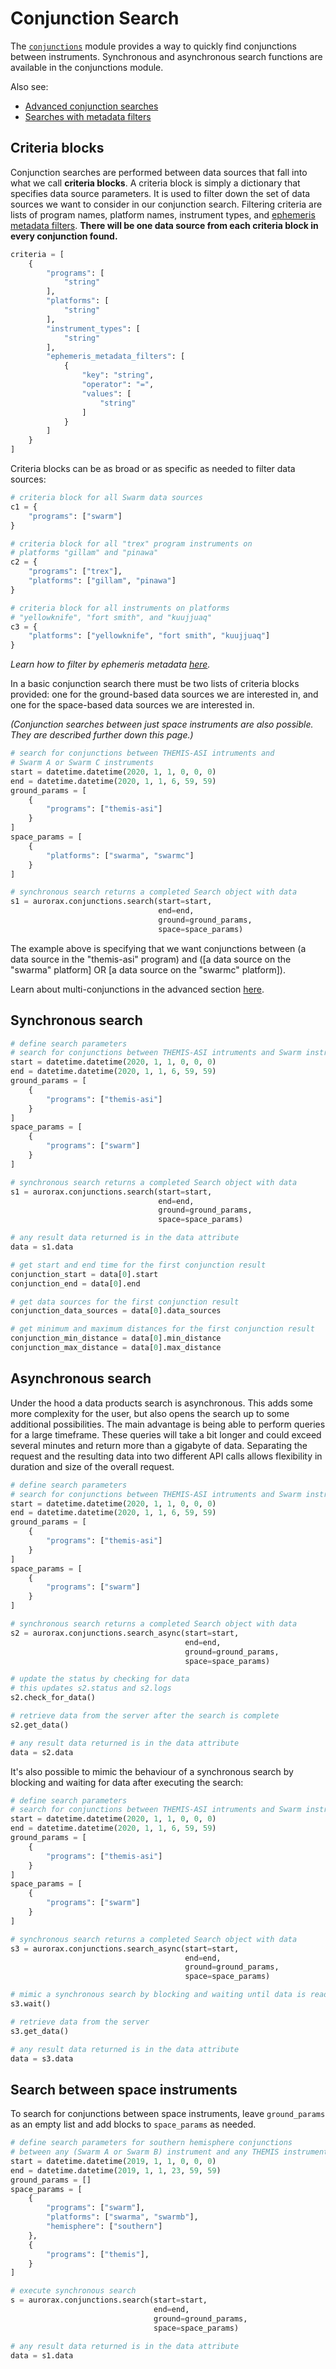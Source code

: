 # Conjunction Search
The [`conjunctions`](/python_libraries/pyaurorax/api_reference/aurorax/conjunctions.html) module provides a way to quickly find conjunctions between instruments. Synchronous and asynchronous search functions are available in the conjunctions module.

Also see:

* [Advanced conjunction searches](/python_libraries/pyaurorax/advanced_usage/advanced_conjunctions/)
* [Searches with metadata filters](/python_libraries/pyaurorax/advanced_usage/searches_with_metadata_filters/)

## Criteria blocks
Conjunction searches are performed between data sources that fall into what we call **criteria blocks**. A criteria block is simply a dictionary that specifies data source parameters. It is used to filter down the set of data sources we want to consider in our conjunction search. Filtering criteria are lists of program names, platform names, instrument types, and [ephemeris metadata filters](/python_libraries/pyaurorax/advanced_usage/searches_with_metadata_filters/). **There will be one data source from each criteria block in every conjunction found.**

```python
criteria = [
    {
        "programs": [
            "string"
        ],
        "platforms": [
            "string"
        ],
        "instrument_types": [
            "string"
        ],
        "ephemeris_metadata_filters": [
            {
                "key": "string",
                "operator": "=",
                "values": [
                    "string"
                ]
            }
        ]
    }
]
```

Criteria blocks can be as broad or as specific as needed to filter data sources:
```python
# criteria block for all Swarm data sources
c1 = {
    "programs": ["swarm"]
}

# criteria block for all "trex" program instruments on 
# platforms "gillam" and "pinawa"
c2 = {
    "programs": ["trex"],
    "platforms": ["gillam", "pinawa"]
}

# criteria block for all instruments on platforms 
# "yellowknife", "fort smith", and "kuujjuaq"
c3 = {
    "platforms": ["yellowknife", "fort smith", "kuujjuaq"]
}
```

*Learn how to filter by ephemeris metadata [here](/python_libraries/pyaurorax/advanced_usage/searches_with_metadata_filters/).*

In a basic conjunction search there must be two lists of criteria blocks provided: one for the ground-based data sources we are interested in, and one for the space-based data sources we are interested in.

*(Conjunction searches between just space instruments are also possible. They are described further down this page.)*

```python hl_lines="5-14"
# search for conjunctions between THEMIS-ASI intruments and 
# Swarm A or Swarm C instruments
start = datetime.datetime(2020, 1, 1, 0, 0, 0)
end = datetime.datetime(2020, 1, 1, 6, 59, 59)
ground_params = [
    {
        "programs": ["themis-asi"]
    }
]
space_params = [
    {
        "platforms": ["swarma", "swarmc"]
    }
]

# synchronous search returns a completed Search object with data
s1 = aurorax.conjunctions.search(start=start,
                                 end=end,
                                 ground=ground_params,
                                 space=space_params)

```

The example above is specifying that we want conjunctions between (a data source in the "themis-asi" program) and ([a data source on the "swarma" platform] OR [a data source on the "swarmc" platform]).

Learn about multi-conjunctions in the advanced section [here](/python_libraries/pyaurorax/advanced_usage/advanced_conjunctions/).

## Synchronous search
```python
# define search parameters
# search for conjunctions between THEMIS-ASI intruments and Swarm instruments
start = datetime.datetime(2020, 1, 1, 0, 0, 0)
end = datetime.datetime(2020, 1, 1, 6, 59, 59)
ground_params = [
    {
        "programs": ["themis-asi"]
    }
]
space_params = [
    {
        "programs": ["swarm"]
    }
]

# synchronous search returns a completed Search object with data
s1 = aurorax.conjunctions.search(start=start,
                                 end=end,
                                 ground=ground_params,
                                 space=space_params)

# any result data returned is in the data attribute
data = s1.data

# get start and end time for the first conjunction result
conjunction_start = data[0].start
conjunction_end = data[0].end

# get data sources for the first conjunction result
conjunction_data_sources = data[0].data_sources

# get minimum and maximum distances for the first conjunction result
conjunction_min_distance = data[0].min_distance
conjunction_max_distance = data[0].max_distance
```


## Asynchronous search
Under the hood a data products search is asynchronous. This adds some more complexity for the user, but also opens the search up to some additional possibilities. The main advantage is being able to perform queries for a large timeframe. These queries will take a bit longer and could exceed several minutes and return more than a gigabyte of data. Separating the request and the resulting data into two different API calls allows flexibility in duration and size of the overall request.

```python
# define search parameters
# search for conjunctions between THEMIS-ASI intruments and Swarm instruments
start = datetime.datetime(2020, 1, 1, 0, 0, 0)
end = datetime.datetime(2020, 1, 1, 6, 59, 59)
ground_params = [
    {
        "programs": ["themis-asi"]
    }
]
space_params = [
    {
        "programs": ["swarm"]
    }
]

# synchronous search returns a completed Search object with data
s2 = aurorax.conjunctions.search_async(start=start,
                                       end=end,
                                       ground=ground_params,
                                       space=space_params)

# update the status by checking for data
# this updates s2.status and s2.logs
s2.check_for_data()

# retrieve data from the server after the search is complete
s2.get_data()

# any result data returned is in the data attribute
data = s2.data
```

It's also possible to mimic the behaviour of a synchronous search by blocking and waiting for data after executing the search:

```python hl_lines="23"
# define search parameters
# search for conjunctions between THEMIS-ASI intruments and Swarm instruments
start = datetime.datetime(2020, 1, 1, 0, 0, 0)
end = datetime.datetime(2020, 1, 1, 6, 59, 59)
ground_params = [
    {
        "programs": ["themis-asi"]
    }
]
space_params = [
    {
        "programs": ["swarm"]
    }
]

# synchronous search returns a completed Search object with data
s3 = aurorax.conjunctions.search_async(start=start,
                                       end=end,
                                       ground=ground_params,
                                       space=space_params)

# mimic a synchronous search by blocking and waiting until data is ready
s3.wait()

# retrieve data from the server
s3.get_data()

# any result data returned is in the data attribute
data = s3.data
```

## Search between space instruments
To search for conjunctions between space instruments, leave ```ground_params``` as an empty list and add blocks to ```space_params``` as needed.

```python
# define search parameters for southern hemisphere conjunctions
# between any (Swarm A or Swarm B) instrument and any THEMIS instrument
start = datetime.datetime(2019, 1, 1, 0, 0, 0)
end = datetime.datetime(2019, 1, 1, 23, 59, 59)
ground_params = []
space_params = [
    {
        "programs": ["swarm"],
        "platforms": ["swarma", "swarmb"],
        "hemisphere": ["southern"]
    },
    {
        "programs": ["themis"],
    }
]

# execute synchronous search
s = aurorax.conjunctions.search(start=start,
                                end=end,
                                ground=ground_params,
                                space=space_params)

# any result data returned is in the data attribute
data = s1.data
```